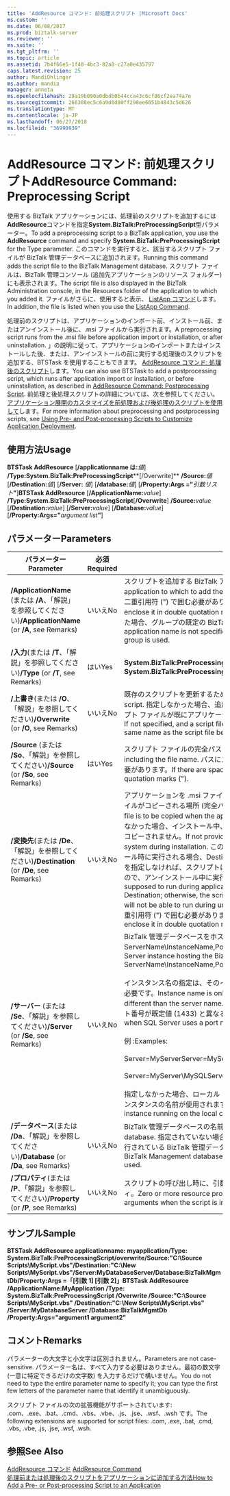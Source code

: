 ```yaml
---
title: 'AddResource コマンド: 前処理スクリプト |Microsoft Docs'
ms.custom: ''
ms.date: 06/08/2017
ms.prod: biztalk-server
ms.reviewer: ''
ms.suite: ''
ms.tgt_pltfrm: ''
ms.topic: article
ms.assetid: 7b4f66e5-1f40-4bc3-82a8-c27a0e435797
caps.latest.revision: 25
author: MandiOhlinger
ms.author: mandia
manager: anneta
ms.openlocfilehash: 29a19b090a0dbdb0b44cca43c6cf86cf2ea74a7e
ms.sourcegitcommit: 266308ec5c6a9d8d80ff298ee6051b4843c5d626
ms.translationtype: MT
ms.contentlocale: ja-JP
ms.lasthandoff: 06/27/2018
ms.locfileid: "36990939"
---
```

# <a name="addresource-command-preprocessing-script"></a><span data-ttu-id="70a97-102">AddResource コマンド: 前処理スクリプト</span><span class="sxs-lookup"><span data-stu-id="70a97-102">AddResource Command: Preprocessing Script</span></span>
<span data-ttu-id="70a97-103">使用する BizTalk アプリケーションには、処理前のスクリプトを追加するには**AddResource**コマンドを指定**System.BizTalk:PreProcessingScript**型パラメーター。</span><span class="sxs-lookup"><span data-stu-id="70a97-103">To add a preprocessing script to a BizTalk application, you use the **AddResource** command and specify **System.BizTalk:PreProcessingScript** for the Type parameter.</span></span> <span data-ttu-id="70a97-104">このコマンドを実行すると、該当するスクリプト ファイルが BizTalk 管理データベースに追加されます。</span><span class="sxs-lookup"><span data-stu-id="70a97-104">Running this command adds the script file to the BizTalk Management database.</span></span> <span data-ttu-id="70a97-105">スクリプト ファイルは、BizTalk 管理コンソール (追加先アプリケーションのリソース フォルダー) にも表示されます。</span><span class="sxs-lookup"><span data-stu-id="70a97-105">The script file is also displayed in the BizTalk Administration console, in the Resources folder of the application to which you added it.</span></span> <span data-ttu-id="70a97-106">ファイルがさらに、使用すると表示、 [ListApp コマンド](../core/listapp-command.md)します。</span><span class="sxs-lookup"><span data-stu-id="70a97-106">In addition, the file is listed when you use the [ListApp Command](../core/listapp-command.md).</span></span>  
  
 <span data-ttu-id="70a97-107">処理前のスクリプトは、アプリケーションのインポート前、インストール前、またはアンインストール後に、.msi ファイルから実行されます。</span><span class="sxs-lookup"><span data-stu-id="70a97-107">A preprocessing script runs from the .msi file before application import or installation, or after uninstallation.</span></span> <span data-ttu-id="70a97-108">」の説明に従って、アプリケーションのインポートまたはインストールした後、または、アンインストールの前に実行する処理後のスクリプトを追加する、BTSTask を使用することもできます。 [AddResource コマンド: 処理後のスクリプト](../core/addresource-command-postprocessing-script.md)します。</span><span class="sxs-lookup"><span data-stu-id="70a97-108">You can also use BTSTask to add a postprocessing script, which runs after application import or installation, or before uninstallation, as described in [AddResource Command: Postprocessing Script](../core/addresource-command-postprocessing-script.md).</span></span> <span data-ttu-id="70a97-109">前処理と後処理スクリプトの詳細については、次を参照してください。[アプリケーション展開のカスタマイズを前処理および後処理のスクリプトを使用して](../core/using-pre-and-post-processing-scripts-to-customize-application-deployment.md)します。</span><span class="sxs-lookup"><span data-stu-id="70a97-109">For more information about preprocessing and postprocessing scripts, see [Using Pre- and Post-processing Scripts to Customize Application Deployment](../core/using-pre-and-post-processing-scripts-to-customize-application-deployment.md).</span></span>  
  
## <a name="usage"></a><span data-ttu-id="70a97-110">使用方法</span><span class="sxs-lookup"><span data-stu-id="70a97-110">Usage</span></span>  
 <span data-ttu-id="70a97-111">**BTSTask AddResource** [**/applicationname は:**<em>値</em>] **/Type:System.BizTalk:PreProcessingScript****[/Overwrite]** **/Source:**<em>値</em>[**/Destination:**<em>値</em>] [**/Server:** <em>値</em>] [**/database:**<em>値</em>] [**/Property:Args ="**<em>引数リスト</em>**"**]</span><span class="sxs-lookup"><span data-stu-id="70a97-111">**BTSTask AddResource** [**/ApplicationName:**<em>value</em>] **/Type:System.BizTalk:PreProcessingScript**[**/Overwrite**] **/Source:**<em>value</em> [**/Destination:**<em>value</em>] [**/Server:**<em>value</em>] [**/Database:**<em>value</em>][**/Property:Args="**<em>argument list</em>**"**]</span></span>  
  
## <a name="parameters"></a><span data-ttu-id="70a97-112">パラメーター</span><span class="sxs-lookup"><span data-stu-id="70a97-112">Parameters</span></span>  
  
|<span data-ttu-id="70a97-113">パラメーター</span><span class="sxs-lookup"><span data-stu-id="70a97-113">Parameter</span></span>|<span data-ttu-id="70a97-114">必須</span><span class="sxs-lookup"><span data-stu-id="70a97-114">Required</span></span>|<span data-ttu-id="70a97-115">値</span><span class="sxs-lookup"><span data-stu-id="70a97-115">Value</span></span>|  
|---------------|--------------|-----------|  
|<span data-ttu-id="70a97-116">**/ApplicationName** (または **/A**、「解説」を参照してください)</span><span class="sxs-lookup"><span data-stu-id="70a97-116">**/ApplicationName** (or **/A**, see Remarks)</span></span>|<span data-ttu-id="70a97-117">いいえ</span><span class="sxs-lookup"><span data-stu-id="70a97-117">No</span></span>|<span data-ttu-id="70a97-118">スクリプトを追加する BizTalk アプリケーションの名前。</span><span class="sxs-lookup"><span data-stu-id="70a97-118">Name of the BizTalk application to which to add the script.</span></span> <span data-ttu-id="70a97-119">名前にスペースが含まれている場合は、二重引用符 (") で囲む必要があります。</span><span class="sxs-lookup"><span data-stu-id="70a97-119">If the name includes spaces, you must enclose it in double quotation marks (").</span></span> <span data-ttu-id="70a97-120">アプリケーション名が指定されなかった場合、グループの既定の BizTalk アプリケーションが使用されます。</span><span class="sxs-lookup"><span data-stu-id="70a97-120">If the application name is not specified, the default BizTalk application for the group is used.</span></span>|  
|<span data-ttu-id="70a97-121">**/入力**(または **/T**、「解説」を参照してください)</span><span class="sxs-lookup"><span data-stu-id="70a97-121">**/Type** (or **/T**, see Remarks)</span></span>|<span data-ttu-id="70a97-122">はい</span><span class="sxs-lookup"><span data-stu-id="70a97-122">Yes</span></span>|<span data-ttu-id="70a97-123">**System.BizTalk:PreProcessingScript** (この値小文字は区別されません)。</span><span class="sxs-lookup"><span data-stu-id="70a97-123">**System.BizTalk:PreProcessingScript** (This value is not case-sensitive.)</span></span>|  
|<span data-ttu-id="70a97-124">**/上書き**(または **/O**、「解説」を参照してください)</span><span class="sxs-lookup"><span data-stu-id="70a97-124">**/Overwrite** (or **/O**, see Remarks)</span></span>|<span data-ttu-id="70a97-125">いいえ</span><span class="sxs-lookup"><span data-stu-id="70a97-125">No</span></span>|<span data-ttu-id="70a97-126">既存のスクリプトを更新するためのオプション。</span><span class="sxs-lookup"><span data-stu-id="70a97-126">Option to update an existing script.</span></span> <span data-ttu-id="70a97-127">指定しなかった場合、追加するスクリプト ファイルと同じ名前のスクリプト ファイルが既にアプリケーションに存在した場合、追加操作は失敗します。</span><span class="sxs-lookup"><span data-stu-id="70a97-127">If not specified, and a script file already exists in the application that has the same name as the script file being added, the add operation fails.</span></span>|  
|<span data-ttu-id="70a97-128">**/Source** (または **/So**、「解説」を参照してください)</span><span class="sxs-lookup"><span data-stu-id="70a97-128">**/Source** (or **/So**, see Remarks)</span></span>|<span data-ttu-id="70a97-129">はい</span><span class="sxs-lookup"><span data-stu-id="70a97-129">Yes</span></span>|<span data-ttu-id="70a97-130">スクリプト ファイルの完全パス (ファイル名を含む)。</span><span class="sxs-lookup"><span data-stu-id="70a97-130">Full path of the script file, including the file name.</span></span> <span data-ttu-id="70a97-131">パスにスペースがある場合は、二重引用符 (") で囲む必要があります。</span><span class="sxs-lookup"><span data-stu-id="70a97-131">If there are spaces in the path, you must enclose it in double quotation marks (").</span></span>|  
|<span data-ttu-id="70a97-132">**/変換先**(または **/De**、「解説」を参照してください)</span><span class="sxs-lookup"><span data-stu-id="70a97-132">**/Destination** (or **/De**, see Remarks)</span></span>|<span data-ttu-id="70a97-133">いいえ</span><span class="sxs-lookup"><span data-stu-id="70a97-133">No</span></span>|<span data-ttu-id="70a97-134">アプリケーションを .msi ファイルからインストールしたときにスクリプト ファイルがコピーされる場所 (完全パス)。</span><span class="sxs-lookup"><span data-stu-id="70a97-134">Full path of the location where the script file is to be copied when the application is installed from the .msi file.</span></span> <span data-ttu-id="70a97-135">指定しなかった場合、インストール中、このファイルはローカル ファイル システムにコピーされません。</span><span class="sxs-lookup"><span data-stu-id="70a97-135">If not provided, the file is not copied to the local file system during installation.</span></span> <span data-ttu-id="70a97-136">このスクリプトがアプリケーションのアンインストール時に実行される場合、Destination を指定する必要があります。Destination を指定しなければ、スクリプトはローカル ファイル システムには格納されないので、アンインストール中に実行することはできなくなります。</span><span class="sxs-lookup"><span data-stu-id="70a97-136">If this script is supposed to run during application uninstallation, you should specify Destination; otherwise, the script will not reside on the local file system, and will not be able to run during uninstallation.</span></span> <span data-ttu-id="70a97-137">パスにスペースがある場合は、二重引用符 (") で囲む必要があります。</span><span class="sxs-lookup"><span data-stu-id="70a97-137">If there are spaces in the path, you must enclose it in double quotation marks (").</span></span>|  
|<span data-ttu-id="70a97-138">**/サーバー** (または **/Se**、「解説」を参照してください)</span><span class="sxs-lookup"><span data-stu-id="70a97-138">**/Server** (or **/Se**, see Remarks)</span></span>|<span data-ttu-id="70a97-139">いいえ</span><span class="sxs-lookup"><span data-stu-id="70a97-139">No</span></span>|<span data-ttu-id="70a97-140">BizTalk 管理データベースをホストする SQL Server インスタンスの名前。ServerName\InstanceName,Port の形式で指定します。</span><span class="sxs-lookup"><span data-stu-id="70a97-140">Name of the SQL Server instance hosting the BizTalk Management database, in the form ServerName\InstanceName,Port.</span></span><br /><br /> <span data-ttu-id="70a97-141">インスタンス名の指定は、そのインスタンス名がサーバー名と異なる場合にのみ必要です。</span><span class="sxs-lookup"><span data-stu-id="70a97-141">Instance name is only required when the instance name is different than the server name.</span></span> <span data-ttu-id="70a97-142">ポートの指定は、SQL Server で使用するポート番号が既定値 (1433) と異なる場合にのみ必要です。</span><span class="sxs-lookup"><span data-stu-id="70a97-142">Port is only required when SQL Server uses a port number other than the default (1433).</span></span><br /><br /> <span data-ttu-id="70a97-143">例 :</span><span class="sxs-lookup"><span data-stu-id="70a97-143">Examples:</span></span><br /><br /> <span data-ttu-id="70a97-144">Server=MyServer</span><span class="sxs-lookup"><span data-stu-id="70a97-144">Server=MyServer</span></span><br /><br /> <span data-ttu-id="70a97-145">Server=MyServer\MySQLServer,1533</span><span class="sxs-lookup"><span data-stu-id="70a97-145">Server=MyServer\MySQLServer,1533</span></span><br /><br /> <span data-ttu-id="70a97-146">指定しなかった場合、ローカル コンピューターで実行されている SQL Server インスタンスの名前が使用されます。</span><span class="sxs-lookup"><span data-stu-id="70a97-146">If not provided, the name of the SQL Server instance running on the local computer is used.</span></span>|  
|<span data-ttu-id="70a97-147">**/データベース**(または **/Da**、「解説」を参照してください)</span><span class="sxs-lookup"><span data-stu-id="70a97-147">**/Database** (or **/Da**, see Remarks)</span></span>|<span data-ttu-id="70a97-148">いいえ</span><span class="sxs-lookup"><span data-stu-id="70a97-148">No</span></span>|<span data-ttu-id="70a97-149">BizTalk 管理データベースの名前。</span><span class="sxs-lookup"><span data-stu-id="70a97-149">Name of the BizTalk Management database.</span></span> <span data-ttu-id="70a97-150">指定されていない場合は、SQL Server のローカル インスタンスで実行されている BizTalk 管理データベースが使用されます。</span><span class="sxs-lookup"><span data-stu-id="70a97-150">If not provided, the BizTalk Management database running in the local instance of SQL Server is used.</span></span>|  
|<span data-ttu-id="70a97-151">**/プロパティ**(または **/P**、「解説」を参照してください)</span><span class="sxs-lookup"><span data-stu-id="70a97-151">**/Property** (or **/P**, see Remarks)</span></span>|<span data-ttu-id="70a97-152">いいえ</span><span class="sxs-lookup"><span data-stu-id="70a97-152">No</span></span>|<span data-ttu-id="70a97-153">スクリプトの呼び出し時に、引数として渡されるゼロ個以上のリソース プロパティ。</span><span class="sxs-lookup"><span data-stu-id="70a97-153">Zero or more resource properties that will be passed to the script as arguments when the script is invoked.</span></span>|  
  
## <a name="sample"></a><span data-ttu-id="70a97-154">サンプル</span><span class="sxs-lookup"><span data-stu-id="70a97-154">Sample</span></span>  
 <span data-ttu-id="70a97-155">**BTSTask AddResource applicationname: myapplication/Type: System.BizTalk:PreProcessingScript/overwrite/Source:"C:\Source Scripts\MyScript.vbs"/Destination:"C:\New Scripts\MyScript.vbs"/Server:MyDatabaseServer/Database:BizTalkMgmtDb/Property:Args =「[引数 1] [引数 2]」**</span><span class="sxs-lookup"><span data-stu-id="70a97-155">**BTSTask AddResource /ApplicationName:MyApplication /Type: System.BizTalk:PreProcessingScript  /Overwrite /Source:"C:\Source Scripts\MyScript.vbs" /Destination:"C:\New Scripts\MyScript.vbs" /Server:MyDatabaseServer /Database:BizTalkMgmtDb /Property:Args="argument1 argument2"**</span></span>  
  
## <a name="remarks"></a><span data-ttu-id="70a97-156">コメント</span><span class="sxs-lookup"><span data-stu-id="70a97-156">Remarks</span></span>  
 <span data-ttu-id="70a97-157">パラメーターの大文字と小文字は区別されません。</span><span class="sxs-lookup"><span data-stu-id="70a97-157">Parameters are not case-sensitive.</span></span> <span data-ttu-id="70a97-158">パラメーター名は、すべて入力する必要はありません。最初の数文字 (一意に特定できるだけの文字数) を入力するだけで構いません。</span><span class="sxs-lookup"><span data-stu-id="70a97-158">You do not need to type the entire parameter name to specify it; you can type the first few letters of the parameter name that identify it unambiguously.</span></span>  
  
 <span data-ttu-id="70a97-159">スクリプト ファイルの次の拡張機能がサポートされています: .com、.exe、.bat、.cmd、.vbs、.vbe、.js、.jse、.wsf、.wsh です。</span><span class="sxs-lookup"><span data-stu-id="70a97-159">The following extensions are supported for script files: .com, .exe, .bat, .cmd, .vbs, .vbe, .js, .jse, .wsf, .wsh.</span></span>  
  
## <a name="see-also"></a><span data-ttu-id="70a97-160">参照</span><span class="sxs-lookup"><span data-stu-id="70a97-160">See Also</span></span>  
 <span data-ttu-id="70a97-161">[AddResource コマンド](../core/addresource-command.md) </span><span class="sxs-lookup"><span data-stu-id="70a97-161">[AddResource Command](../core/addresource-command.md) </span></span>  
 [<span data-ttu-id="70a97-162">処理前または処理後のスクリプトをアプリケーションに追加する方法</span><span class="sxs-lookup"><span data-stu-id="70a97-162">How to Add a Pre- or Post-processing Script to an Application</span></span>](../core/how-to-add-a-pre-or-post-processing-script-to-an-application.md)